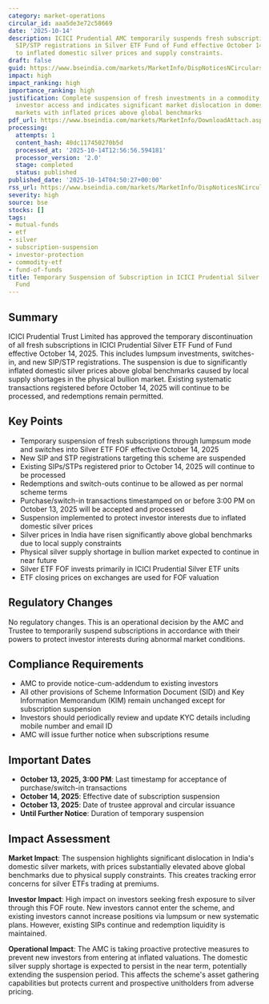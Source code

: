 ```yaml
---
category: market-operations
circular_id: aaa5de3e72c58669
date: '2025-10-14'
description: ICICI Prudential AMC temporarily suspends fresh subscriptions and new
  SIP/STP registrations in Silver ETF Fund of Fund effective October 14, 2025, due
  to inflated domestic silver prices and supply constraints.
draft: false
guid: https://www.bseindia.com/markets/MarketInfo/DispNoticesNCirculars.aspx?Noticeid={467370D4-4C85-4746-8AB2-C9248BBA6FFB}&noticeno=20251014-1&dt=10/14/2025&icount=1&totcount=34&flag=0
impact: high
impact_ranking: high
importance_ranking: high
justification: Complete suspension of fresh investments in a commodity ETF FOF affects
  investor access and indicates significant market dislocation in domestic silver
  markets with inflated prices above global benchmarks
pdf_url: https://www.bseindia.com/markets/MarketInfo/DownloadAttach.aspx?id=20251014-1&attachedId=f384863f-bdb6-4e4c-8c24-d1b296fef81e
processing:
  attempts: 1
  content_hash: 40dc117450270b5d
  processed_at: '2025-10-14T12:56:56.594181'
  processor_version: '2.0'
  stage: completed
  status: published
published_date: '2025-10-14T04:50:27+00:00'
rss_url: https://www.bseindia.com/markets/MarketInfo/DispNoticesNCirculars.aspx?Noticeid={467370D4-4C85-4746-8AB2-C9248BBA6FFB}&noticeno=20251014-1&dt=10/14/2025&icount=1&totcount=34&flag=0
severity: high
source: bse
stocks: []
tags:
- mutual-funds
- etf
- silver
- subscription-suspension
- investor-protection
- commodity-etf
- fund-of-funds
title: Temporary Suspension of Subscription in ICICI Prudential Silver ETF Fund of
  Fund
---
```


## Summary

ICICI Prudential Trust Limited has approved the temporary discontinuation of all fresh subscriptions in ICICI Prudential Silver ETF Fund of Fund effective October 14, 2025. This includes lumpsum investments, switches-in, and new SIP/STP registrations. The suspension is due to significantly inflated domestic silver prices above global benchmarks caused by local supply shortages in the physical bullion market. Existing systematic transactions registered before October 14, 2025 will continue to be processed, and redemptions remain permitted.

## Key Points

- Temporary suspension of fresh subscriptions through lumpsum mode and switches into Silver ETF FOF effective October 14, 2025
- New SIP and STP registrations targeting this scheme are suspended
- Existing SIPs/STPs registered prior to October 14, 2025 will continue to be processed
- Redemptions and switch-outs continue to be allowed as per normal scheme terms
- Purchase/switch-in transactions timestamped on or before 3:00 PM on October 13, 2025 will be accepted and processed
- Suspension implemented to protect investor interests due to inflated domestic silver prices
- Silver prices in India have risen significantly above global benchmarks due to local supply constraints
- Physical silver supply shortage in bullion market expected to continue in near future
- Silver ETF FOF invests primarily in ICICI Prudential Silver ETF units
- ETF closing prices on exchanges are used for FOF valuation

## Regulatory Changes

No regulatory changes. This is an operational decision by the AMC and Trustee to temporarily suspend subscriptions in accordance with their powers to protect investor interests during abnormal market conditions.

## Compliance Requirements

- AMC to provide notice-cum-addendum to existing investors
- All other provisions of Scheme Information Document (SID) and Key Information Memorandum (KIM) remain unchanged except for subscription suspension
- Investors should periodically review and update KYC details including mobile number and email ID
- AMC will issue further notice when subscriptions resume

## Important Dates

- **October 13, 2025, 3:00 PM**: Last timestamp for acceptance of purchase/switch-in transactions
- **October 14, 2025**: Effective date of subscription suspension
- **October 13, 2025**: Date of trustee approval and circular issuance
- **Until Further Notice**: Duration of temporary suspension

## Impact Assessment

**Market Impact**: The suspension highlights significant dislocation in India's domestic silver markets, with prices substantially elevated above global benchmarks due to physical supply constraints. This creates tracking error concerns for silver ETFs trading at premiums.

**Investor Impact**: High impact on investors seeking fresh exposure to silver through this FOF route. New investors cannot enter the scheme, and existing investors cannot increase positions via lumpsum or new systematic plans. However, existing SIPs continue and redemption liquidity is maintained.

**Operational Impact**: The AMC is taking proactive protective measures to prevent new investors from entering at inflated valuations. The domestic silver supply shortage is expected to persist in the near term, potentially extending the suspension period. This affects the scheme's asset gathering capabilities but protects current and prospective unitholders from adverse pricing.